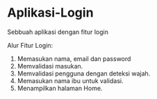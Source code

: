 # Aplikasi-Login
Sebbuah aplikasi dengan fitur login

Alur Fitur Login:
1. Memasukan nama, email dan password
2. Memvalidasi masukan.
3. Memvalidasi pengguna dengan deteksi wajah.
4. Memasukan nama ibu untuk validasi.
5. Menampilkan halaman Home.
